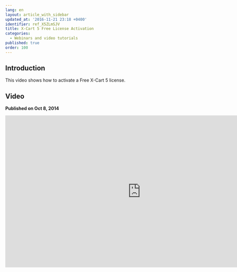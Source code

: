 ```yaml
---
lang: en
layout: article_with_sidebar
updated_at: '2016-11-21 23:18 +0400'
identifier: ref_X5ZLmSJV
title: X-Cart 5 Free License Activation
categories:
  - Webinars and video tutorials
published: true
order: 100
---
```



## Introduction

This video shows how to activate a Free X-Cart 5 license.

## Video
**Published on Oct 8, 2014**
<iframe class="youtube-player" type="text/html" style="width: 853px; height: 480px" src="http://www.youtube.com/embed/MEncqXpJ8qc" frameborder="0"></iframe>

